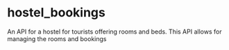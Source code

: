# hostel_bookings
An API for a hostel for tourists offering rooms and beds. This API allows for managing the rooms and bookings
